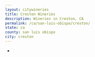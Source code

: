 ```yaml
---
layout: citywineries
title: Creston Wineries
description: Wineries in Creston, CA
permalink: /ca/san-luis-obispo/creston/
state: ca
county: san luis obispo
city: creston
---
```

-
